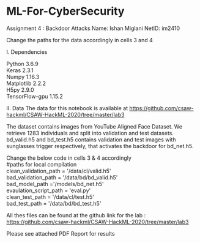 # ML-For-CyberSecurity
Assignment 4 : Backdoor Attacks
Name: Ishan Miglani
NetID: im2410





Change the paths for the data accordingly in cells 3 and 4

I. Dependencies

Python 3.6.9  
Keras 2.3.1  
Numpy 1.16.3  
Matplotlib 2.2.2  
H5py 2.9.0  
TensorFlow-gpu 1.15.2  

II. Data
The data for this notebook is available at https://github.com/csaw-hackml/CSAW-HackML-2020/tree/master/lab3

The dataset contains images from YouTube Aligned Face Dataset. We retrieve 1283 individuals and split into validation and test datasets.
bd_valid.h5 and bd_test.h5 contains validation and test images with sunglasses trigger respectively, that activates the backdoor for bd_net.h5.




Change the below code in cells 3 & 4 accordingly  
#paths for local compilation  
clean_validation_path = '/data/cl/valid.h5'  
bad_validation_path = '/data/bd/bd_valid.h5'  
bad_model_path ='/models/bd_net.h5'  
evaulation_script_path = 'eval.py'  
clean_test_path = '/data/cl/test.h5'  
bad_test_path = '/data/bd/bd_test.h5'  

All thes files can be found at the github link for the lab : https://github.com/csaw-hackml/CSAW-HackML-2020/tree/master/lab3  


Please see attached PDF Report for results  


